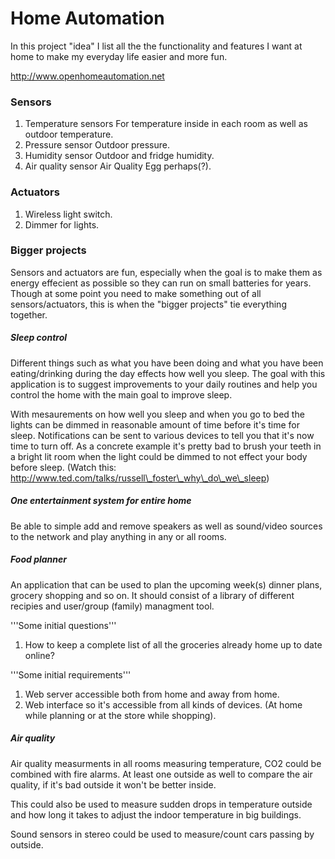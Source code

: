 Home Automation
===============
In this project "idea" I list all the the functionality and features I want at
home to make my everyday life easier and more fun.

http://www.openhomeautomation.net

### Sensors
1. Temperature sensors
    For temperature inside in each room as well as outdoor temperature.
2. Pressure sensor
    Outdoor pressure.
3. Humidity sensor
    Outdoor and fridge humidity.
4. Air quality sensor
    Air Quality Egg perhaps(?).

### Actuators
1. Wireless light switch.
2. Dimmer for lights.

### Bigger projects
Sensors and actuators are fun, especially when the goal is to make them as
energy effecient as possible so they can run on small batteries for years.
Though at some point you need to make something out of all
sensors/actuators, this is when the "bigger projects" tie everything together.

##### Sleep control
Different things such as what you have been doing and what you have been
eating/drinking during the day effects how well you sleep. The goal with this
application is to suggest improvements to your daily routines and help you
control the home with the main goal to improve sleep.

With mesaurements on how well you sleep and when you go to bed the lights can
be dimmed in reasonable amount of time before it's time for sleep.
Notifications can be sent to various devices to tell you that it's now time to
turn off. As a concrete example it's pretty bad to brush your teeth in a bright
lit room when the light could be dimmed to not effect your body before sleep.
(Watch this: http://www.ted.com/talks/russell\_foster\_why\_do\_we\_sleep)

##### One entertainment system for entire home
Be able to simple add and remove speakers as well as sound/video sources to the
network and play anything in any or all rooms.

##### Food planner
An application that can be used to plan the upcoming week(s) dinner plans,
grocery shopping and so on. It should consist of a library of different
recipies and user/group (family) managment tool.

'''Some initial questions'''
1. How to keep a complete list of all the groceries already home up to date
online?

'''Some initial requirements'''
1. Web server accessible both from home and away from home.
2. Web interface so it's accessible from all kinds of devices. (At home while
   planning or at the store while shopping).

##### Air quality
Air quality measurments in all rooms measuring temperature, CO2 could be
combined with fire alarms. At least one outside as well to compare the air
quality, if it's bad outside it won't be better inside.

This could also be used to measure sudden drops in temperature outside and how
long it takes to adjust the indoor temperature in big buildings.

Sound sensors in stereo could be used to measure/count cars passing by outside.
